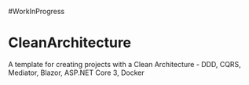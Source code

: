 #WorkInProgress

# CleanArchitecture
A template for creating projects with a Clean Architecture - DDD, CQRS, Mediator, Blazor, ASP.NET Core 3, Docker


